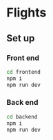 # Flights

## Set up

### Front end

```bash
cd frontend
npm i
npm run dev
```

### Back end

```bash
cd backend
npm i
npm run dev
```

